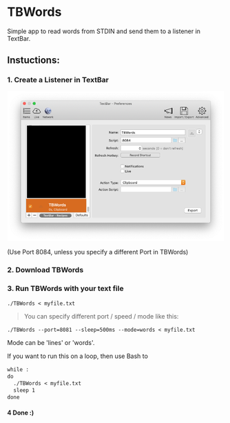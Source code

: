 # TBWords

Simple app to read words from STDIN and send them to a listener in TextBar.

## Instuctions:

### 1. Create a Listener in TextBar

![](images/TextBarListener.png)

(Use Port 8084, unless you specify a different Port in TBWords)

### 2. Download TBWords

[](https://github.com/richie5um/TBWords/releases)

### 3. Run TBWords with your text file

```
./TBWords < myfile.txt
```

> You can specify different port / speed / mode like this:

```
./TBWords --port=8081 --sleep=500ms --mode=words < myfile.txt
```

Mode can be 'lines' or 'words'.

If you want to run this on a loop, then use Bash to

```
while :
do
  ./TBWords < myfile.txt
  sleep 1
done
```

#### 4 Done :)
